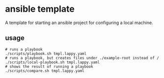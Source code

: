 ansible template
================

A template for starting an ansible project for configuring a local machine.

usage
-----

```
# runs a playbook
./scripts/playbook.sh tmpl.lappy.yaml
# runs a playbook, but creates files under ./example-root instead of /
./scripts/local-playbook.sh tmpl.lappy.yaml
# shows the result of running a playbook
./scripts/compare.sh tmpl.lappy.yaml
```
